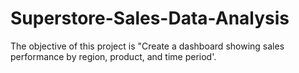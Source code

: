 # Superstore-Sales-Data-Analysis
The objective of this project is "Create a dashboard showing sales performance by region, product,  and time period'.
